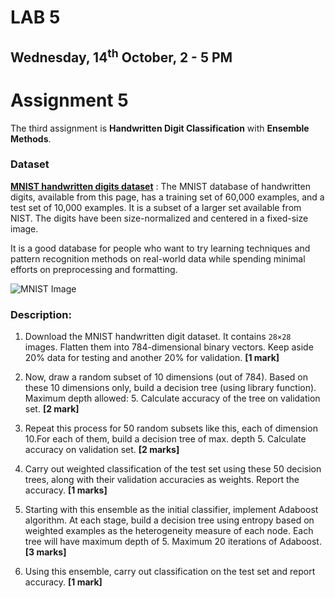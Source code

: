 # LAB 5

## Wednesday, 14<sup>th</sup> October, 2 - 5 PM

# Assignment 5

The third assignment is **Handwritten Digit Classification** with **Ensemble Methods**.

### Dataset

**[MNIST handwritten digits dataset](http://yann.lecun.com/exdb/mnist/)** : The MNIST database of handwritten digits, available from this page, has a training set of 60,000 examples, and a test set of 10,000 examples. It is a subset of a larger set available from NIST. The digits have been size-normalized and centered in a fixed-size image.

It is a good database for people who want to try learning techniques and pattern recognition methods on real-world data while spending minimal efforts on preprocessing and formatting.

![MNIST Image](https://upload.wikimedia.org/wikipedia/commons/2/27/MnistExamples.png)

### Description:

1. Download the MNIST handwritten digit dataset. It contains `28×28` images. Flatten them into 784-dimensional binary vectors. Keep aside 20% data for testing and another 20% for validation. **[1 mark]**

2. Now, draw a random subset of 10 dimensions (out of 784). Based on these 10 dimensions only, build a decision tree (using library function). Maximum depth allowed: 5. Calculate accuracy of the tree on validation set. **[2 mark]**

3. Repeat this process for 50 random subsets like this, each of dimension 10.For each of them, build a decision tree of max. depth 5. Calculate accuracy on validation set. **[2 marks]**

4. Carry out weighted classification of the test set using these 50 decision trees, along with their validation accuracies as weights. Report the accuracy. **[1 marks]**

5. Starting with this ensemble as the initial classifier, implement Adaboost algorithm. At each stage, build a decision tree using entropy based on weighted examples as the heterogeneity measure of each node. Each tree will have maximum depth of 5. Maximum 20 iterations of Adaboost. **[3 marks]**

6. Using this ensemble, carry out classification on the test set and report accuracy. **[1 mark]**
